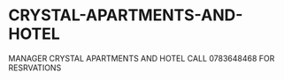 # CRYSTAL-APARTMENTS-AND-HOTEL
MANAGER CRYSTAL APARTMENTS AND HOTEL CALL 0783648468 FOR RESRVATIONS
